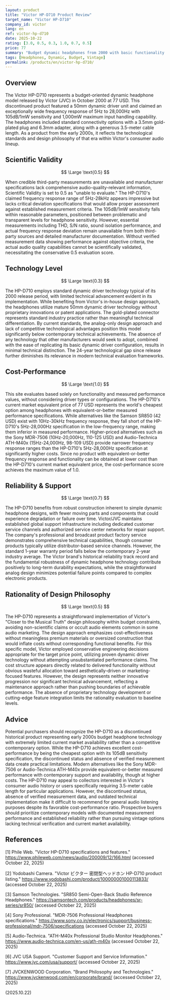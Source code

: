 ```yaml
---
layout: product
title: "Victor HP-D710 Product Review"
target_name: "Victor HP-D710"
company_id: victor
lang: en
ref: victor-hp-d710
date: 2025-10-22
rating: [3.0, 0.5, 0.3, 1.0, 0.7, 0.5]
price: 77
summary: "Budget dynamic headphones from 2000 with basic functionality but lacking modern technical advancement and measurement verification"
tags: [Headphones, Dynamic, Budget, Vintage]
permalink: /products/en/victor-hp-d710/
---
```


## Overview

The Victor HP-D710 represents a budget-oriented dynamic headphone model released by Victor (JVC) in October 2000 at 77 USD. This discontinued product featured a 50mm dynamic driver unit and claimed an exceptionally wide frequency response of 5Hz to 28,000Hz with 105dB/1mW sensitivity and 1,000mW maximum input handling capability. The headphones included standard connectivity options with a 3.5mm gold-plated plug and 6.3mm adapter, along with a generous 3.5-meter cable length. As a product from the early 2000s, it reflects the technological standards and design philosophy of that era within Victor's consumer audio lineup.

## Scientific Validity

$$ \Large \text{0.5} $$

When credible third-party measurements are unavailable and manufacturer specifications lack comprehensive audio-quality-relevant information, Scientific Validity is set to 0.5 as "unable to evaluate." The HP-D710's claimed frequency response range of 5Hz-28kHz appears impressive but lacks critical deviation specifications that would allow proper assessment against established measurement criteria. The 105dB/1mW sensitivity falls within reasonable parameters, positioned between problematic and transparent levels for headphone sensitivity. However, essential measurements including THD, S/N ratio, sound isolation performance, and actual frequency response deviation remain unavailable from both third-party sources and detailed manufacturer documentation. Without verified measurement data showing performance against objective criteria, the actual audio quality capabilities cannot be scientifically validated, necessitating the conservative 0.5 evaluation score.

## Technology Level

$$ \Large \text{0.3} $$

The HP-D710 employs standard dynamic driver technology typical of its 2000 release period, with limited technical advancement evident in its implementation. While benefiting from Victor's in-house design approach, the headphones utilize mature 50mm dynamic driver technology without proprietary innovations or patent applications. The gold-plated connector represents standard industry practice rather than meaningful technical differentiation. By current standards, the analog-only design approach and lack of competitive technological advantages position this model significantly below contemporary technical achievements. The absence of any technology that other manufacturers would seek to adopt, combined with the ease of replicating its basic dynamic driver configuration, results in minimal technical distinction. The 24-year technological gap since release further diminishes its relevance in modern technical evaluation frameworks.

## Cost-Performance

$$ \Large \text{1.0} $$

This site evaluates based solely on functionality and measured performance values, without considering driver types or configurations. The HP-D710's current market equivalent price of 77 USD represents the world's cheapest option among headphones with equivalent-or-better measured performance specifications. While alternatives like the Samson SR850 (42 USD) exist with 10Hz-30kHz frequency response, they fall short of the HP-D710's 5Hz-28,000Hz specification in the low-frequency range, making them inferior in measured performance. Higher-priced alternatives such as the Sony MDR-7506 (10Hz-20,000Hz, 110-125 USD) and Audio-Technica ATH-M40x (15Hz-24,000Hz, 98-109 USD) provide narrower frequency response ranges than the HP-D710's 5Hz-28,000Hz specification at significantly higher costs. Since no product with equivalent-or-better frequency response and functionality can be obtained at lower cost than the HP-D710's current market equivalent price, the cost-performance score achieves the maximum value of 1.0.

## Reliability & Support

$$ \Large \text{0.7} $$

The HP-D710 benefits from robust construction inherent to simple dynamic headphone designs, with fewer moving parts and components that could experience degradation or failure over time. Victor/JVC maintains established global support infrastructure including dedicated customer service channels and authorized service center networks for repair support. The company's professional and broadcast product factory service demonstrates comprehensive technical capabilities, though consumer products typically utilize distributor-based service channels. However, the standard 1-year warranty period falls below the contemporary 2-year industry average. The Victor brand's historical reliability track record and the fundamental robustness of dynamic headphone technology contribute positively to long-term durability expectations, while the straightforward analog design minimizes potential failure points compared to complex electronic products.

## Rationality of Design Philosophy

$$ \Large \text{0.5} $$

The HP-D710 represents a straightforward implementation of Victor's "Closer to the Musical Truth" design philosophy within budget constraints, avoiding non-scientific claims or occult audio elements common in some audio marketing. The design approach emphasizes cost-effectiveness without meaningless premium materials or oversized construction that would inflate costs without corresponding functional benefits. For this specific model, Victor employed conservative engineering decisions appropriate for the target price point, utilizing proven dynamic driver technology without attempting unsubstantiated performance claims. The cost structure appears directly related to delivered functionality without obvious wasteful allocation toward aesthetically-driven or marketing-focused features. However, the design represents neither innovative progression nor significant technical advancement, reflecting a maintenance approach rather than pushing boundaries of achievable performance. The absence of proprietary technology development or cutting-edge feature integration limits the rationality evaluation to baseline levels.

## Advice

Potential purchasers should recognize the HP-D710 as a discontinued historical product representing early 2000s budget headphone technology with extremely limited current market availability rather than a competitive contemporary option. While the HP-D710 achieves excellent cost-performance by being the cheapest option with its 105dB sensitivity specification, the discontinued status and absence of verified measurement data create practical limitations. Modern alternatives like the Sony MDR-7506 or Audio-Technica ATH-M40x provide equivalent-or-better measured performance with contemporary support and availability, though at higher costs. The HP-D710 may appeal to collectors interested in Victor's consumer audio history or users specifically requiring 3.5-meter cable length for particular applications. However, the discontinued status, absence of verified measurement data, and outdated technical implementation make it difficult to recommend for general audio listening purposes despite its favorable cost-performance ratio. Prospective buyers should prioritize contemporary models with documented measurement performance and established reliability rather than pursuing vintage options lacking technical verification and current market availability.

## References

[1] Phile Web. "Victor HP-D710 specifications and features." https://www.phileweb.com/news/audio/200009/12/166.html (accessed October 22, 2025)

[2] Yodobashi Camera. "Victor ビクター 密閉型ヘッドホン HP-D710 product listing." https://www.yodobashi.com/product/100000001000113833/ (accessed October 22, 2025)

[3] Samson Technologies. "SR850 Semi-Open-Back Studio Reference Headphones." https://samsontech.com/products/headphones/sr-series/sr850/ (accessed October 22, 2025)

[4] Sony Professional. "MDR-7506 Professional Headphones specifications." https://www.sony.co.in/electronics/support/business-professional/mdr-7506/specifications (accessed October 22, 2025)

[5] Audio-Technica. "ATH-M40x Professional Studio Monitor Headphones." https://www.audio-technica.com/en-us/ath-m40x (accessed October 22, 2025)

[6] JVC USA Support. "Customer Support and Service Information." https://www.jvc.com/usa/support/ (accessed October 22, 2025)

[7] JVCKENWOOD Corporation. "Brand Philosophy and Technologies." https://www.jvckenwood.com/en/corporate/brand/ (accessed October 22, 2025)

(2025.10.22)
